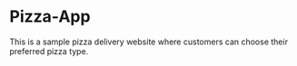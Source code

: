 # Pizza-App
This is a sample pizza delivery website where customers can choose their preferred pizza type.
